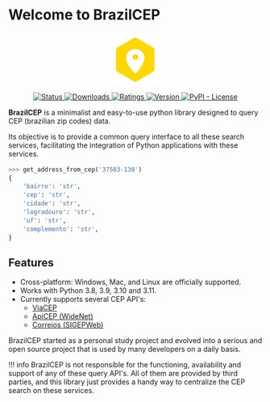 # Welcome to BrazilCEP

<p align="center">
  <a href="https://pypi.org/project/brazilcep/">
    <img src="static/logo.png" width="20%">
  </a>
</p>

<p align="center">
  <a href="https://coveralls.io/github/mstuttgart/pycep-correios">
    <img alt="Status" src="https://img.shields.io/pypi/status/pycep-correios?style=flat-square">
  </a>
  <a href="https://pypi.org/project/pycep-correios">
      <img src="https://img.shields.io/pypi/dm/pycep-correios?style=flat-square" alt="Downloads">
  </a>
  <a href="https://pypi.org/project/pycep-correios">
      <img src="https://img.shields.io/pypi/v/pycep-correios.svg?style=flat-square" alt="Ratings">
  </a>
  <a href="https://pypi.org/project/pycep-correios/">
      <img src="https://img.shields.io/pypi/pyversions/pycep-correios.svg?style=flat-square" alt="Version">
  </a>
  <a href="https://coveralls.io/github/mstuttgart/pycep-correios">
   <img alt="PyPI - License" src="https://img.shields.io/pypi/l/pycep-correios?color=yellow&style=flat-square">
  </a>
</p>

**BrazilCEP** is a minimalist and easy-to-use python library designed to query CEP (brazilian zip codes) data.

Its objective is to provide a common query interface to all these search services, facilitating the integration of Python applications with these services.

```python
>>> get_address_from_cep('37503-130')
{
    'bairro': 'str',
    'cep': 'str',
    'cidade': 'str',
    'logradouro': 'str',
    'uf': 'str',
    'complemento': 'str',
}
```

## Features

* Cross-platform: Windows, Mac, and Linux are officially supported.
* Works with Python 3.8, 3.9, 3.10 and 3.11.
* Currently supports several CEP API's:
  * [ViaCEP](https://viacep.com.br)
  * [ApiCEP (WideNet)](https://apicep.com)
  * [Correios (SIGEPWeb)](http://www.corporativo.correios.com.br/encomendas/sigepweb/doc/Manual_de_Implementacao_do_Web_Service_SIGEP_WEB.pdf)

BrazilCEP started as a personal study project and evolved into a serious and open source project that is used by many developers on a daily basis.

!!! info
    BrazilCEP is not responsible for the functioning, availability and support of any of these query API's. All of them are provided by third parties, and
    this library just provides a handy way to centralize the CEP search on these services.
